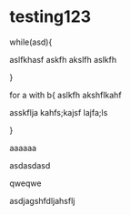 # testing123
while(asd){

aslfkhasf
askfh
akslfh
aslkfh

}

for a with b{
aslkfh
akshflkahf


asskflja
kahfs;kajsf
lajfa;ls

}	

aaaaaa

asdasdasd


qweqwe




asdjagshfdljahsflj

